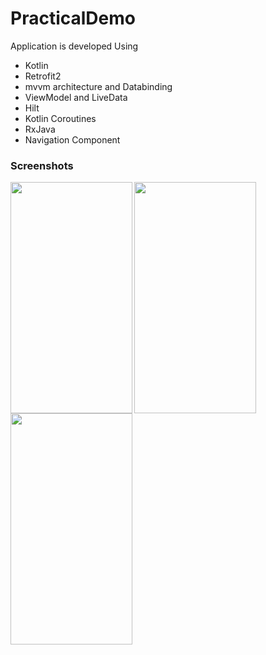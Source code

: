 # PracticalDemo
Application is developed Using
* Kotlin
* Retrofit2
* mvvm architecture and Databinding
* ViewModel and LiveData
* Hilt
* Kotlin Coroutines
* RxJava
* Navigation Component

### Screenshots
<a href="url"><img src="https://static.wixstatic.com/media/466b5c_2733c0c4fc554cd8b3f1c3bcd8425363~mv2.png/v1/fill/w_315,h_665,al_c,q_85,usm_0.66_1.00_0.01/device-2021-01-21-145033.webp" 
align="left" height="370" width="195" ></a>
<a href="url"><img src="https://static.wixstatic.com/media/466b5c_bf6cd76b555547f49bfa29ccadd4b7c6~mv2.png/v1/fill/w_315,h_665,al_c,q_85,usm_0.66_1.00_0.01/device-2021-01-21-150639.webp" 
align="left" height="370" width="195" ></a>
<a href="url"><img src="https://static.wixstatic.com/media/466b5c_df8ca18f08f4473ab9800cbbad2eac95~mv2.png/v1/fill/w_315,h_665,al_c,q_85,usm_0.66_1.00_0.01/device-2021-01-21-145115.webp" 
align="left" height="370" width="195" ></a>
